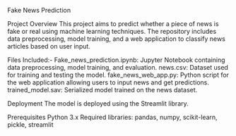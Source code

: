 Fake News Prediction

Project Overview
This project aims to predict whether a piece of news is fake or real using machine learning techniques. The repository includes data preprocessing, model training, and a web application to classify news articles based on user input.

Files Included:-
Fake_news_prediction.ipynb: Jupyter Notebook containing data preprocessing, model training, and evaluation.
news.csv: Dataset used for training and testing the model.
fake_news_web_app.py: Python script for the web application allowing users to input news and get predictions.
trained_model.sav: Serialized model trained on the news dataset.

Deployment
The model is deployed using the Streamlit library.

Prerequisites
Python 3.x
Required libraries: pandas, numpy, scikit-learn, pickle, streamlit
